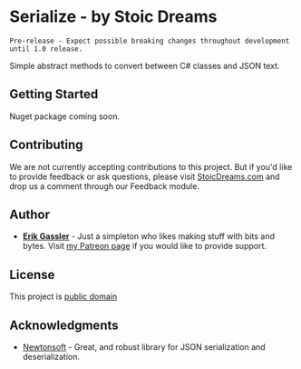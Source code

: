 # Serialize - by Stoic Dreams

```
Pre-release - Expect possible breaking changes throughout development until 1.0 release.
```

Simple abstract methods to convert between C# classes and JSON text.

## Getting Started

Nuget package coming soon.

## Contributing

We are not currently accepting contributions to this project. But if you'd like to provide feedback or ask questions, please visit [StoicDreams.com](https://www.stoicdreams.com/home) and drop us a comment through our Feedback module.

## Author

* **[Erik Gassler](https://www.erikgassler.com/home)** - Just a simpleton who likes making stuff with bits and bytes. Visit [my Patreon page](https://www.patreon.com/erikgassler) if you would like to provide support.

## License

This project is [public domain](LICENSE.md)

## Acknowledgments

* [Newtonsoft](https://www.newtonsoft.com/json) - Great, and robust library for JSON serialization and deserialization.
